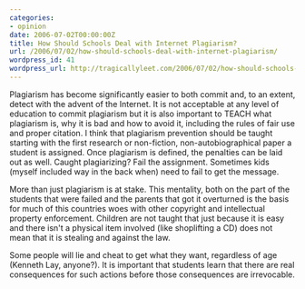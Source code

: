 ```yaml
---
categories:
- opinion
date: 2006-07-02T00:00:00Z
title: How Should Schools Deal with Internet Plagiarism?
url: /2006/07/02/how-should-schools-deal-with-internet-plagiarism/
wordpress_id: 41
wordpress_url: http://tragicallyleet.com/2006/07/02/how-should-schools-deal-with-internet-plagiarism/
---
```


Plagiarism has become significantly easier to both commit and, to an extent, detect with the advent of the Internet.  It is not acceptable at any level of education to commit plagiarism but it is also important to TEACH what plagiarism is, why it is bad and how to avoid it, including the rules of fair use and proper citation.  I think that plagiarism prevention should be taught starting with the first research or non-fiction, non-autobiographical paper a student is assigned.  Once plagiarism is defined, the penalties can be laid out as well.  Caught plagiarizing?  Fail the assignment.  Sometimes kids (myself included way in the back when) need to fail to get the message.

More than just plagiarism is at stake.  This mentality, both on the part of the students that were failed and the parents that got it overturned is the basis for much of this countries woes with other copyright and intellectual property enforcement.  Children are not taught that just because it is easy and there isn't a physical item involved (like shoplifting a CD) does not mean that it is stealing and against the law.

Some people will lie and cheat to get what they want, regardless of age (Kenneth Lay, anyone?).  It is important that students learn that there are real consequences for such actions before those consequences are irrevocable.

